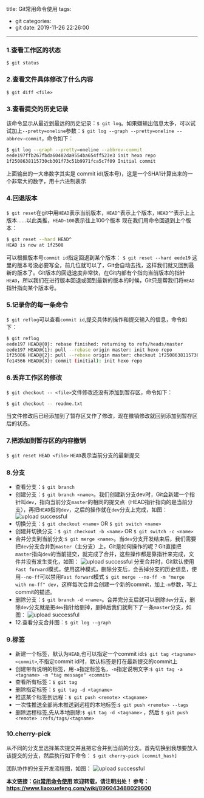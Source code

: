 title: Git常用命令使用
tags:
  - git
categories:
  - git
date: 2019-11-26 22:26:00
---
### 1.查看工作区的状态
`$ git status`

### 2.查看文件具体修改了什么内容
`$ git diff <file>`

### 3.查看提交的历史记录
该命令显示从最近到最远的历史记录：`$ git log`。如果嫌输出信息太多，可以试试加上`--pretty=oneline`参数：`$ git log --graph --pretty=oneline --abbrev-commit`，命令如下：
```bash
$ git log --graph --pretty=oneline --abbrev-commit
eede197ffb267fbda60482da9554ba654ff523e3 init hexo repo
1f2508638115730cb301f73c51b9971fca5c7f09 Initial commit
```
上面输出的一大串数字其实是 commit id(版本号)，这是一个SHA1计算出来的一个非常大的数字，用十六进制表示

<!-- more -->

### 4.回退版本
`$ git reset`在git中用`HEAD`表示当前版本，`HEAD^`表示上个版本，`HEAD^^`表示上上版本......以此类推，`HEAD~100`表示往上100个版本
现在我们用命令回退到上个版本：
```bash
$ git reset --hard HEAD^
HEAD is now at 1f2508
```
可以根据版本号`commit id`指定回退到某个版本：
`$ git reset --hard eede19`
这里的版本号没必要写全，前几位就可以了，Git会自动去找，这样我们就又回到最新的版本了。Git版本的回退速度非常快，在Git内部有个指向当前版本的指针`HEAD`，所以我们在进行版本回退或回到最新的版本的时候，Git只是帮我们将`HEAD`指针指向某个版本号。

### 5.记录你的每一条命令
`$ git reflog`可以查看`commit id`,提交具体的操作和提交输入的信息，命令如下：
```bash
$ git reflog 
eede197 HEAD@{0}: rebase finished: returning to refs/heads/master
eede197 HEAD@{1}: pull --rebase origin master: init hexo repo
1f25086 HEAD@{2}: pull --rebase origin master: checkout 1f2508638115730cb301f73c51b9971fca5c7f09
fe14566 HEAD@{3}: commit (initial): init hexo repo
```

### 6.丢弃工作区的修改
`$ git checkout -- <file>`文件修改还没有添加到暂存区，命令如下：
```bash
$ git checkout -- readme.txt
```
当文件修改后已经添加到了暂存区又作了修改，现在撤销修改就回到添加到暂存区后的状态。

### 7.把添加到暂存区的内容撤销
`$ git reset HEAD <file>` `HEAD`表示当前分支的最新提交

### 8.分支

- 查看分支：`$ git branch `
- 创建分支：`$ git branch <name>`。我们创建新分支dev时，Git会新建一个指针叫`dev`，指向当前分支`master`的相同的提交点（HEAD指针指向的是当前分支），再把`HEAD`指向`dev`，之后的操作就在`dev`分支上完成，如图：
![upload successful](/images/git_201912101316.png)
- 切换分支：`$ git checkout <name>` OR `$ git switch <name>`
- 创建并切换分支：`$ git checkout -b <name>` OR `$ git switch -c <name>`
- 合并分支到当前分支:`$ git merge <name>`。当`dev`分支开发结束后，我们需要把`dev`分支合并到`master`（主分支）上，Git是如何操作的呢？Git直接把`master`指向`dev`的当前提交，就完成了合并，这些操作都是靠指针来完成，文件并没有发生变化，如图：
![upload successful](/images/git_201912101318.png)
分支合并时，Git默认使用`Fast forward`模式，使用这种模式，删除分支后，会丢掉分支的历史信息，使用`--no-ff`可以禁用`Fast forward`模式 `$ git merge --no-ff -m "merge with no-ff" dev`，这样每次合并会创建一个新的commit，加上`-m`参数，写上commit的描述。
- 删除分支：`$ git branch -d <name>`。合并完分支后就可以删除`dev`分支，删除`dev`分支就是把`dev`指针给删掉，删掉后我们就剩下了一条`master`分支，如图：
![upload successful](/images/201912101319.png)
- 12.查看分支合并图：`$ git log --graph`

### 9.标签

- 新建一个标签，默认为`HEAD`,也可以指定一个commit id:`$ git tag <tagname> <commit>`,不指定commit id时，默认标签是打在最新提交的commit上
- 创建带有说明的标签，用`-a`指定标签名，`-m`指定说明文字:`$ git tag -a <tagname> -m "tag message" <commit>`
- 查看所有标签：`$ git tag`
- 删除指定标签：`$ git tag -d <tagname>`
- 推送某个标签到远程：`$ git push <remote> <tagname>`
- 一次性推送全部尚未推送到远程的本地标签:`$ git push <remote> --tags`
- 删除远程标签,先从本地删除:`$ git tag -d <tagname>` ，然后 `$ git push <remote> :refs/tags/<tagname>`

### 10.cherry-pick
从不同的分支里选择某次提交并且把它合并到当前的分支。首先切换到我想要放入该提交的分支，然后执行如下命令：
`$ git cherry-pick [commit_hash]`

团队协作的分支开发流程图，如图：
![upload successful](/images/git_201912101326.png)

**本文链接：[Git常用命令使用]()
欢迎转载，请注明出处！
参考：<https://www.liaoxuefeng.com/wiki/896043488029600>**
